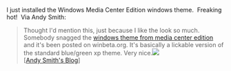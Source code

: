 I just installed the Windows Media Center Edition windows theme. 
Freaking hot!  Via Andy Smith:

> Thought I'd mention this, just because I like the look so much.
> Somebody snagged the [windows theme from media center
> edition](http://www.winbeta.org/comments.php?id=352&catid=1 "http://www.winbeta.org/comments.php?id=352&catid=1")
> and it's been posted on winbeta.org. It's basically a lickable version
> of the standard blue/green xp theme. Very
> nice.![](http://weblogs.asp.net/asmith/aggbug/170380.aspx)
> \
>  [[Andy Smith's
> Blog](http://weblogs.asp.net/asmith/archive/2004/06/30/170380.aspx)]
